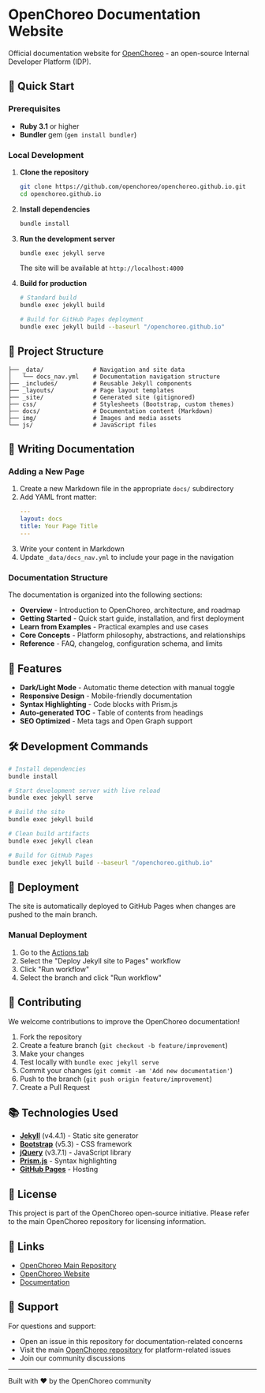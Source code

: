 # OpenChoreo Documentation Website

Official documentation website for [OpenChoreo](https://openchoreo.io) - an open-source Internal Developer Platform (IDP).

## 🚀 Quick Start

### Prerequisites

- **Ruby 3.1** or higher
- **Bundler** gem (`gem install bundler`)

### Local Development

1. **Clone the repository**
   ```bash
   git clone https://github.com/openchoreo/openchoreo.github.io.git
   cd openchoreo.github.io
   ```

2. **Install dependencies**
   ```bash
   bundle install
   ```

3. **Run the development server**
   ```bash
   bundle exec jekyll serve
   ```
   
   The site will be available at `http://localhost:4000`

4. **Build for production**
   ```bash
   # Standard build
   bundle exec jekyll build
   
   # Build for GitHub Pages deployment
   bundle exec jekyll build --baseurl "/openchoreo.github.io"
   ```

## 📁 Project Structure

```
├── _data/              # Navigation and site data
│   └── docs_nav.yml    # Documentation navigation structure
├── _includes/          # Reusable Jekyll components
├── _layouts/           # Page layout templates
├── _site/              # Generated site (gitignored)
├── css/                # Stylesheets (Bootstrap, custom themes)
├── docs/               # Documentation content (Markdown)
├── img/                # Images and media assets
└── js/                 # JavaScript files
```

## 📝 Writing Documentation

### Adding a New Page

1. Create a new Markdown file in the appropriate `docs/` subdirectory
2. Add YAML front matter:
   ```yaml
   ---
   layout: docs
   title: Your Page Title
   ---
   ```
3. Write your content in Markdown
4. Update `_data/docs_nav.yml` to include your page in the navigation

### Documentation Structure

The documentation is organized into the following sections:

- **Overview** - Introduction to OpenChoreo, architecture, and roadmap
- **Getting Started** - Quick start guide, installation, and first deployment
- **Learn from Examples** - Practical examples and use cases
- **Core Concepts** - Platform philosophy, abstractions, and relationships
- **Reference** - FAQ, changelog, configuration schema, and limits

## 🎨 Features

- **Dark/Light Mode** - Automatic theme detection with manual toggle
- **Responsive Design** - Mobile-friendly documentation
- **Syntax Highlighting** - Code blocks with Prism.js
- **Auto-generated TOC** - Table of contents from headings
- **SEO Optimized** - Meta tags and Open Graph support

## 🛠 Development Commands

```bash
# Install dependencies
bundle install

# Start development server with live reload
bundle exec jekyll serve

# Build the site
bundle exec jekyll build

# Clean build artifacts
bundle exec jekyll clean

# Build for GitHub Pages
bundle exec jekyll build --baseurl "/openchoreo.github.io"
```

## 🚢 Deployment

The site is automatically deployed to GitHub Pages when changes are pushed to the main branch.

### Manual Deployment

1. Go to the [Actions tab](https://github.com/openchoreo/openchoreo.github.io/actions)
2. Select the "Deploy Jekyll site to Pages" workflow
3. Click "Run workflow"
4. Select the branch and click "Run workflow"

## 🤝 Contributing

We welcome contributions to improve the OpenChoreo documentation!

1. Fork the repository
2. Create a feature branch (`git checkout -b feature/improvement`)
3. Make your changes
4. Test locally with `bundle exec jekyll serve`
5. Commit your changes (`git commit -am 'Add new documentation'`)
6. Push to the branch (`git push origin feature/improvement`)
7. Create a Pull Request

## 📚 Technologies Used

- **[Jekyll](https://jekyllrb.com/)** (v4.4.1) - Static site generator
- **[Bootstrap](https://getbootstrap.com/)** (v5.3) - CSS framework
- **[jQuery](https://jquery.com/)** (v3.7.1) - JavaScript library
- **[Prism.js](https://prismjs.com/)** - Syntax highlighting
- **[GitHub Pages](https://pages.github.com/)** - Hosting

## 📄 License

This project is part of the OpenChoreo open-source initiative. Please refer to the main OpenChoreo repository for licensing information.

## 🔗 Links

- [OpenChoreo Main Repository](https://github.com/openchoreo/openchoreo)
- [OpenChoreo Website](https://openchoreo.io)
- [Documentation](https://openchoreo.github.io)

## 💬 Support

For questions and support:
- Open an issue in this repository for documentation-related concerns
- Visit the main [OpenChoreo repository](https://github.com/openchoreo/openchoreo) for platform-related issues
- Join our community discussions

---

Built with ❤️ by the OpenChoreo community